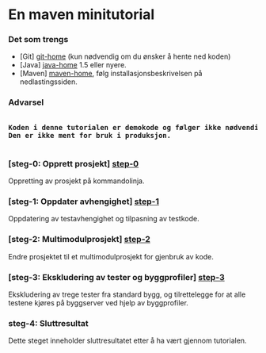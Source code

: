 # En maven minitutorial

### Det som trengs

- [Git] [git-home] (kun nødvendig om du ønsker å hente ned koden)
- [Java] [java-home] 1.5 eller nyere.
- [Maven] [maven-home], følg installasjonsbeskrivelsen på nedlastingssiden.

### Advarsel
<pre>
<strong>
Koden i denne tutorialen er demokode og følger ikke nødvendigvis best practice.
Den er ikke ment for bruk i produksjon.
</strong>
</pre>

### [steg-0: Opprett prosjekt] [step-0]
Oppretting av prosjekt på kommandolinja.

### [steg-1: Oppdater avhengighet] [step-1]
Oppdatering av testavhengighet og tilpasning av testkode.

### [steg-2: Multimodulprosjekt] [step-2]
Endre prosjektet til et multimodulprosjekt for gjenbruk av kode.

### [steg-3: Ekskludering av tester og byggprofiler] [step-3]
Ekskludering av trege tester fra standard bygg, og tilrettelegge for at alle testene kjøres på byggserver ved hjelp av byggprofiler.

### steg-4: Sluttresultat
Dette steget inneholder sluttresultatet etter å ha vært gjennom tutorialen.


[git-home]: http://git-scm.com/
[java-home]: http://www.oracle.com/technetwork/java/javase/downloads/index.html
[maven-home]: http://maven.apache.org/
[maven-search-repo]: http://search.maven.org/

[step-0]: https://github.com/mesan/mesanin-maven/tree/step-0
[step-1]: https://github.com/mesan/mesanin-maven/tree/step-1
[step-2]: https://github.com/mesan/mesanin-maven/tree/step-2
[step-3]: https://github.com/mesan/mesanin-maven/tree/step-3
[step-4]: https://github.com/mesan/mesanin-maven/tree/step-4
